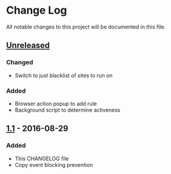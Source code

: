 # Change Log

All notable changes to this project will be documented in this file.

## [Unreleased]
### Changed
- Switch to just blacklist of sites to run on

### Added
- Browser action popup to add rule
- Background script to determine activeness

## [1.1] - 2016-08-29
### Added
- This CHANGELOG file
- Copy event blocking prevention

[Unreleased]: https://github.com/jswanner/DontFuckWithPaste/compare/v1.1...HEAD
[1.1]: https://github.com/jswanner/DontFuckWithPaste/compare/v1.0...v1.1
